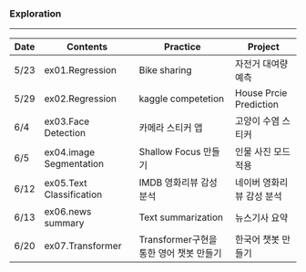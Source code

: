 ### Exploration
---
|Date|Contents|Practice|Project|
|---|---|---|---|
|5/23|ex01.Regression|Bike sharing|자전거 대여량 예측|
|5/29|ex02.Regression|kaggle competetion|House Prcie Prediction|
|6/4|ex03.Face Detection|카메라 스티커 앱|고양이 수염 스티커|
|6/5|ex04.image Segmentation|Shallow Focus 만들기|인물 사진 모드 적용|
|6/12|ex05.Text Classification|IMDB 영화리뷰 감성 분석|네이버 영화리뷰 감성 분석|
|6/13|ex06.news summary|Text summarization|뉴스기사 요약|
|6/20|ex07.Transformer|Transformer구현을 통한 영어 챗봇 만들기|한국어 챗봇 만들기
